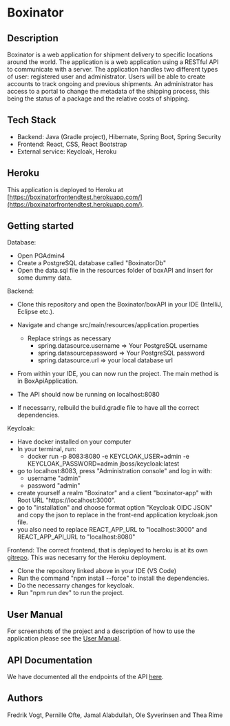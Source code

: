 # Boxinator

## Description
Boxinator is a web application for shipment delivery to specific locations around the world. The application is a web application using a RESTful API to communicate with a server. The application handles two different types of user: registered user and administrator. Users will be able to create accounts to track ongoing and previous shipments. An administrator has access to a portal to change the metadata of the shipping process, this being the status of a package and the relative costs of shipping.

## Tech Stack
- Backend: Java (Gradle project), Hibernate, Spring Boot, Spring Security
- Frontend: React, CSS, React Bootstrap
- External service: Keycloak, Heroku

## Heroku
This application is deployed to Heroku at [https://boxinatorfrontendtest.herokuapp.com/](https://boxinatorfrontendtest.herokuapp.com/).

## Getting started
Database:

- Open PGAdmin4 
- Create a PostgreSQL database called "BoxinatorDb"
- Open the data.sql file in the resources folder of boxAPI and insert for some dummy data. 

Backend:
- Clone this repository and open the Boxinator/boxAPI in your IDE (IntelliJ, Eclipse etc.). 
- Navigate and change src/main/resources/application.properties
    - Replace strings as necessary
        - spring.datasource.username => Your PostgreSQL username
        - spring.datasourcepassword => Your PostgreSQL password
        - spring.datasource.url => your local database url

- From within your IDE, you can now run the project. The main method is in BoxApiApplication.
- The API should now be running on localhost:8080
- If necessarry, relbuild the build.gradle file to have all the correct dependencies. 

Keycloak:
- Have docker installed on your computer
- In your terminal, run: 
    - docker run -p 8083:8080 -e KEYCLOAK_USER=admin -e KEYCLOAK_PASSWORD=admin jboss/keycloak:latest
- go to localhost:8083, press "Administration console" and log in with:
    - username "admin" 
    - password "admin"
- create yourself a realm "Boxinator" and a client "boxinator-app" with Root URL "https://localhost:3000".
- go to "installation" and choose format option "Keycloak OIDC JSON" and copy the json to replace in the front-end application keycloak.json file. 
- you also need to replace REACT_APP_URL to "localhost:3000" and REACT_APP_API_URL to "localhost:8080"


Frontend:
The correct frontend, that is deployed to heroku is at its own [gitrepo](https://gitlab.com/Fredr9/testboxinatorfrontend). This was necesarry for the Heroku deployment. 

- Clone the repository linked above in your IDE (VS Code)
- Run the command "npm install --force" to install the dependencies. 
- Do the necessarry changes for keycloak. 
- Run "npm run dev" to run the project. 

## User Manual 

For screenshots of the project and a description of how to use the application please see the [User Manual](https://docs.google.com/document/d/1LV4pKgxJXP5eyoQJtXSAyqhTA6Zex6_mISA42QTl-cM/edit#heading=h.a56wxndf1c5l).

## API Documentation
We have documented all the endpoints of the API [here](https://docs.google.com/document/d/1eQyTdxrwyswH6cYn63r0N-Ls7-tyxGoWCH34TazgERw/edit).


## Authors
Fredrik Vogt, Pernille Ofte, Jamal Alabdullah, Ole Syverinsen and Thea Rime


